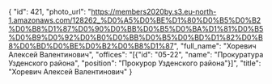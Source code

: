 {
    "id": 421,
    "photo_url": "https://members2020by.s3.eu-north-1.amazonaws.com/128262_%D0%A5%D0%BE%D1%80%D0%B5%D0%B2%D0%B8%D1%87%D0%90%D0%BB%D0%B5%D0%BA%D1%81%D0%B5%D0%B9%D0%92%D0%B0%D0%BB%D0%B5%D0%BD%D1%82%D0%B8%D0%BD%D0%BE%D0%B2%D0%B8%D1%87",
    "full_name": "Хоревич Алексей Валентинович",
    "offices": "[{\"id\": \"05-22\", \"name\": \"Прокуратура Узденского района\", \"position\": \"Прокурор Узденского района\"}]",
    "title": "Хоревич Алексей Валентинович"
}